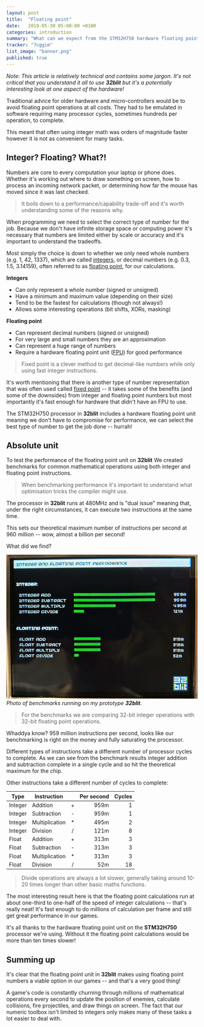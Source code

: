 ```yaml
---
layout: post
title:  "Floating point"
date:   2019-05-30 05:00:00 +0100
categories: introduction
summary: "What can we expect from the STM32H750 hardware floating point unit performance wise?"
tracker: "7cggim"
list_image: "banner.png"
published: true
---
```

*Note: This article is relatively technical and contains some jargon. It's not critical that you understand it all to use **32blit** but it's a potentially interesting look at one aspect of the hardware!*

Traditional advice for older hardware and micro-controllers would be to avoid floating point operations at all costs. They had to be emulated in software requiring many processor cycles, sometimes hundreds per operation, to complete.

This meant that often using integer math was orders of magnitude faster however it is not as convenient for many tasks.

## Integer? Floating? What?!
Numbers are core to every computation your laptop or phone does. Whether it's working out where to draw something on screen, how to process an incoming network packet, or determining how far the mouse has moved since it was last checked.

> It boils down to a performance/capability trade-off and it's worth understanding some of the reasons why.

When programming we need to select the correct type of number for the job. Because we don't have infinite storage space or computing power it's necessary that numbers are limited either by scale or accuracy and it's important to understand the tradeoffs.

Most simply the choice is down to whether we only need whole numbers (e.g. 1, 42, 1337), which are called [integers](https://en.wikipedia.org/wiki/Integer), or decimal numbers (e.g. 0.3, 1.5, 3.14159), often referred to as [floating point](https://en.wikipedia.org/wiki/Floating-point_arithmetic), for our calculations.

**Integers**

- Can only represent a whole number (signed or unsigned)
- Have a minimum and maximum value (depending on their size)
- Tend to be the fastest for calculations (though not always!)
- Allows some interesting operations (bit shifts, XORs, masking)

**Floating point**

- Can represent decimal numbers (signed or unsigned)
- For very large and small numbers they are an approximation
- Can represent a huge range of numbers
- Require a hardware floating point unit ([FPU](https://en.wikipedia.org/wiki/Floating-point_unit)) for good performance

> Fixed point is a clever method to get decimal-like numbers while only using fast integer instructions.

It's worth mentioning that there is another type of number representation that was often used called [fixed point](https://en.wikipedia.org/wiki/Fixed-point_arithmetic) -- it takes some of the benefits (and some of the downsides) from integer and floating point numbers but most importantly it's fast enough for hardware that didn't have an FPU to use.

The STM32H750 processor in **32blit** includes a hardware floating point unit meaning we don't have to compromise for performance, we can select the best type of number to get the job done -- hurrah!

## Absolute unit

To test the performance of the floating point unit on **32blit** We created benchmarks for common mathematical operations using both integer and floating point instructions.

> When benchmarking performance it's important to understand what optimisation tricks the compiler might use.

The processor in **32blit** runs at 480MHz and is "dual issue" meaning that, under the right circumstances, it can execute two instructions at the same time.

This sets our theoretical maximum number of instructions per second at 960 million -- wow, almost a billion per second!

What did we find?

![Benchmarks](benchmarks.png)
*Photo of benchmarks running on my prototype **32blit**.*

> For the benchmarks we are comparing 32-bit integer operations with 32-bit floating point operations.

Whaddya know? 959 million instructions per second, looks like our benchmarking is right on the money and fully saturating the processor.

Different types of instructions take a different number of processor cycles to complete. As we can see from the benchmark results integer addition and subtraction complete in a single cycle and so hit the theoretical maximum for the chip.

Other instructions take a different number of cycles to complete:

|Type|Instruction||Per second|Cycles|
|--|--|:--:|--:|--:|
|Integer|Addition|+|959m|1|
|Integer|Subtraction|-|959m|1|
|Integer|Multiplication|*|495m|2|
|Integer|Division|/|121m|8|
|Float|Addition|+|313m|3|
|Float|Subtraction|-|313m|3|
|Float|Multiplication|*|313m|3|
|Float|Division|/|52m|18|

> Divide operations are always a lot slower, generally taking around 10-20 times longer than other basic maths functions.

The most interesting result here is that the floating point calculations run at about one-third to one-half of the speed of integer calculations -- that's really neat! It's fast enough to do millions of calculation per frame and still get great performance in our games.

It's all thanks to the hardware floating point unit on the **STM32H750** processor we're using. Without it the floating point calculations would be more than ten times slower!

## Summing up

It's clear that the floating point unit in **32blit** makes using floating point numbers a viable option in our games -- and that's a very good thing!

A game's code is constantly churning through millions of mathematical operations every second to update the position of enemies, calculate collisions, fire projectiles, and draw things on screen. The fact that our numeric toolbox isn't limited to integers only makes many of these tasks a lot easier to deal with.